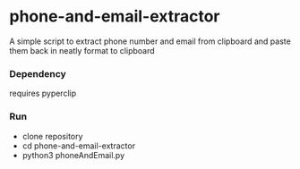 # phone-and-email-extractor
A simple script to extract phone number and email from clipboard and paste them back in neatly format to clipboard 

<h3>Dependency</h3>
requires pyperclip

<h3>Run</h3>
<ul>
  <li>clone repository</li>
  <li>cd phone-and-email-extractor</li>
  <li>python3 phoneAndEmail.py</li>
</ul>
